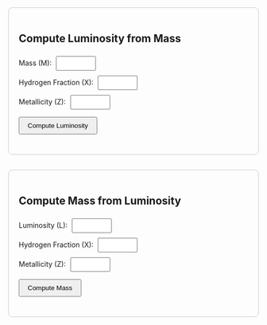 <div class="section">
  <h2>Compute Luminosity from Mass</h2>
  <label>Mass (M):</label>
  <input type="number" id="massInput" step="any"><br>
  <label>Hydrogen Fraction (X):</label>
  <input type="number" id="hydrogenInput1" step="any"><br>
  <label>Metallicity (Z):</label>
  <input type="number" id="ZInput1" step="any"><br>
  <button id="computeLuminosityBtn">Compute Luminosity</button>
  <div class="output" id="luminosityResult"></div>
</div>

<div class="section">
  <h2>Compute Mass from Luminosity</h2>
  <label>Luminosity (L):</label>
  <input type="number" id="luminosityInput" step="any"><br>
  <label>Hydrogen Fraction (X):</label>
  <input type="number" id="hydrogenInput2" step="any"><br>
  <label>Metallicity (Z):</label>
  <input type="number" id="ZInput2" step="any"><br>
  <button id="computeMassBtn">Compute Mass</button>
  <div class="output" id="massResult"></div>
</div>

<link rel="stylesheet" href="https://cdn.jsdelivr.net/npm/katex@0.16.7/dist/katex.min.css">
<script defer src="https://cdn.jsdelivr.net/npm/katex@0.16.7/dist/katex.min.js"></script>

<style>
  .section { margin-bottom: 30px; border: 1px solid #ccc; padding: 20px; border-radius: 8px; }
  input { margin: 5px; padding: 5px; width: 80px; }
  button { padding: 8px 16px; margin-top: 10px; cursor: pointer; }
  .output { margin-top: 20px; }
</style>

<script>
  document.addEventListener('DOMContentLoaded', function () {
    document.getElementById('computeLuminosityBtn').addEventListener('click', getLuminosity);
    document.getElementById('computeMassBtn').addEventListener('click', getMass);
  });

  function renderLatex(targetId, content) {
    const el = document.getElementById(targetId);
    el.innerHTML = '';
    const lines = content.split('<br>');
    lines.forEach(line => {
      const span = document.createElement('div');
      katex.render(line, span, { throwOnError: false });
      el.appendChild(span);
    });
  }

  async function getLuminosity() {
    const m = parseFloat(document.getElementById('massInput').value);
    const x = parseFloat(document.getElementById('hydrogenInput1').value);
    const Z = parseFloat(document.getElementById('ZInput1').value);
    if (isNaN(m) || isNaN(x) || isNaN(Z)) return alert("Invalid input");

    try {
      const res = await fetch("https://nnv5wacde8.execute-api.eu-north-1.amazonaws.com/ML-calc", {
        method: "POST",
        headers: { "Content-Type": "application/json" },
        body: JSON.stringify({ choice: "1", m, x, Z })
      });
      const data = await res.json();
      const latex = 
        "\\text{Minimum } \\log(L/L_\\odot):\\ " + data.L_min.toFixed(5) + "<br>" +
        "\\text{Maximum } \\log(L/L_\\odot):\\ " + data.L_max.toFixed(5) + "<br>" +
        "\\text{Pure He } \\log(L/L_\\odot):\\ " + data.Pure_He_Luminosity.toFixed(5);
      renderLatex("luminosityResult", latex);
    } catch (err) {
      alert("Failed: " + err);
    }
  }

  async function getMass() {
    const L = parseFloat(document.getElementById('luminosityInput').value);
    const x = parseFloat(document.getElementById('hydrogenInput2').value);
    const Z = parseFloat(document.getElementById('ZInput2').value);
    if (isNaN(L) || isNaN(x) || isNaN(Z)) return alert("Invalid input");

    try {
      const res = await fetch("https://nnv5wacde8.execute-api.eu-north-1.amazonaws.com/ML-calc", {
        method: "POST",
        headers: { "Content-Type": "application/json" },
        body: JSON.stringify({ choice: "2", L, x, Z })
      });
      const data = await res.json();
      const latex = 
        "\\text{Minimum mass } (M/M_\\odot):\\ " + data.M_min + "<br>" +
        "\\text{Maximum mass } (M/M_\\odot):\\ " + data.M_max + "<br>" +
        "\\text{Pure He mass } (M/M_\\odot):\\ " + data.Pure_He_Mass;
      renderLatex("massResult", latex);
    } catch (err) {
      alert("Failed: " + err);
    }
  }
</script>
